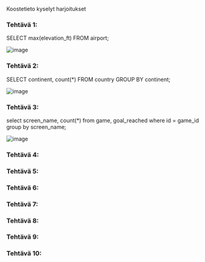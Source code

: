 Koostetieto kyselyt harjoitukset

### Tehtävä 1:
SELECT max(elevation_ft) FROM airport;

![image](https://github.com/user-attachments/assets/302bfc9b-05d7-480e-a7b4-21f323c0e10e)

### Tehtävä 2:
SELECT continent, count(*) FROM country GROUP BY continent;

![image](https://github.com/user-attachments/assets/47832422-b41a-4f7e-af81-7ebe32d7491c)


### Tehtävä 3:
select screen_name, count(*)
from game, goal_reached
where id = game_id
group by screen_name;

![image](https://github.com/user-attachments/assets/2bf6010a-69cd-4301-b82d-18f2d4c38364)


### Tehtävä 4:
### Tehtävä 5:
### Tehtävä 6:
### Tehtävä 7:
### Tehtävä 8:
### Tehtävä 9:
### Tehtävä 10:

